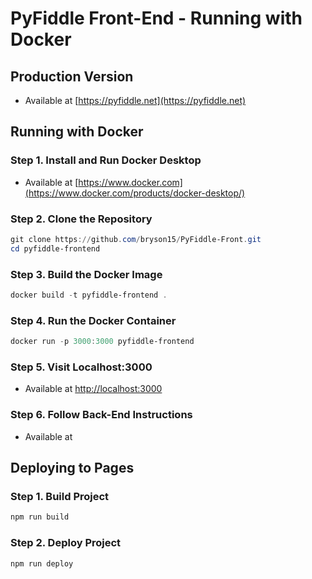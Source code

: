 # PyFiddle Front-End - Running with Docker



## Production Version
- Available at [https://pyfiddle.net](https://pyfiddle.net)

## Running with Docker
### Step 1. Install and Run Docker Desktop
- Available at [https://www.docker.com](https://www.docker.com/products/docker-desktop/)

### Step 2. Clone the Repository
```powershell
git clone https://github.com/bryson15/PyFiddle-Front.git
cd pyfiddle-frontend
```

### Step 3. Build the Docker Image
```powershell
docker build -t pyfiddle-frontend .
```

### Step 4. Run the Docker Container
```powershell
docker run -p 3000:3000 pyfiddle-frontend
```

### Step 5. Visit Localhost:3000
- Available at [http://localhost:3000](http://localhost:3000)

### Step 6. Follow Back-End Instructions
- Available at

## Deploying to Pages
### Step 1. Build Project
```powershell
npm run build
```

### Step 2. Deploy Project
```powershell
npm run deploy
```